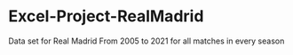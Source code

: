 # Excel-Project-RealMadrid
Data set for Real Madrid From 2005 to 2021 for all matches in every season 
